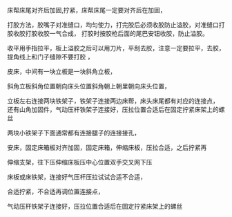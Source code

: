 
床帮床尾对齐后加固,拧紧，床帮床尾一定要对齐后在加固，


打胶方法，胶嘴子对准缝口，均匀使力，打完胶后必须收胶防止溢胶，对准缝口打胶收胶打胶收胶一气合成，
打胶时按胶枪后面的尾巴安钮收胶，防止溢胶。

收平用手指拉平，板上溢胶之后可以用刀片，平刮去胶，注意一定要拉平，去胶，提角线上和门子缝隙不要打胶
，

皮床，中间有一块立板是一块斜角立板，

斜角立板斜角位置朝向床头位置斜角朝上朝里朝向床头位置，






立板左右连接两块铁架子，铁架子连接两边床帮，床头床尾都有对应的连接点，   还有山角加固件，气动压杆铁架子连接好，压拉位置合适后在固定拧紧床架上的螺丝

两块小铁架子下面通常都有连接腿子的连接接孔，







安床，固定床箱板对齐加固，固定床箱，伸缩床板，压拉合适，之后拧紧再


伸缩支架，往下压伸缩床板压中心位置双手交叉网下压


床板或床铁架，连接好气压杆压拉试试合适不合适，


合适拧紧，不合适再调位置连接点，

气动压杆铁架子连接好，压拉位置合适后在固定拧紧床架上的螺丝





